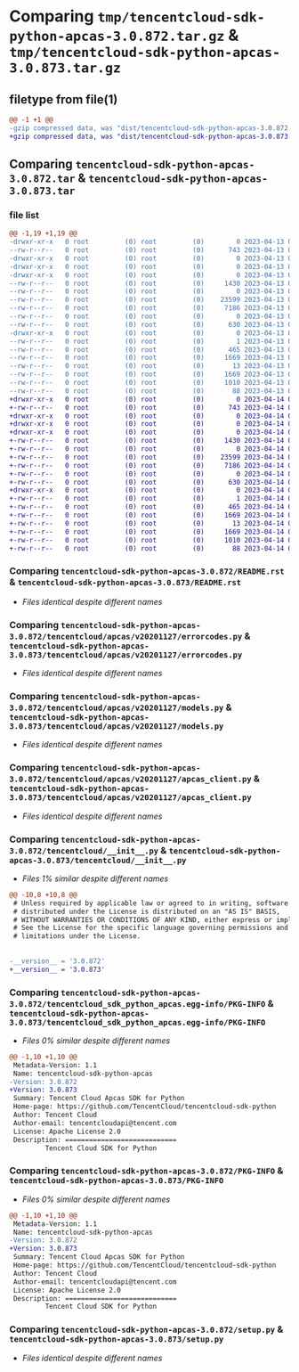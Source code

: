 # Comparing `tmp/tencentcloud-sdk-python-apcas-3.0.872.tar.gz` & `tmp/tencentcloud-sdk-python-apcas-3.0.873.tar.gz`

## filetype from file(1)

```diff
@@ -1 +1 @@
-gzip compressed data, was "dist/tencentcloud-sdk-python-apcas-3.0.872.tar", last modified: Thu Apr 13 00:17:24 2023, max compression
+gzip compressed data, was "dist/tencentcloud-sdk-python-apcas-3.0.873.tar", last modified: Fri Apr 14 00:15:15 2023, max compression
```

## Comparing `tencentcloud-sdk-python-apcas-3.0.872.tar` & `tencentcloud-sdk-python-apcas-3.0.873.tar`

### file list

```diff
@@ -1,19 +1,19 @@
-drwxr-xr-x   0 root         (0) root         (0)        0 2023-04-13 00:17:24.000000 tencentcloud-sdk-python-apcas-3.0.872/
--rw-r--r--   0 root         (0) root         (0)      743 2023-04-13 00:17:24.000000 tencentcloud-sdk-python-apcas-3.0.872/README.rst
-drwxr-xr-x   0 root         (0) root         (0)        0 2023-04-13 00:17:24.000000 tencentcloud-sdk-python-apcas-3.0.872/tencentcloud/
-drwxr-xr-x   0 root         (0) root         (0)        0 2023-04-13 00:17:24.000000 tencentcloud-sdk-python-apcas-3.0.872/tencentcloud/apcas/
-drwxr-xr-x   0 root         (0) root         (0)        0 2023-04-13 00:17:24.000000 tencentcloud-sdk-python-apcas-3.0.872/tencentcloud/apcas/v20201127/
--rw-r--r--   0 root         (0) root         (0)     1430 2023-04-13 00:17:24.000000 tencentcloud-sdk-python-apcas-3.0.872/tencentcloud/apcas/v20201127/errorcodes.py
--rw-r--r--   0 root         (0) root         (0)        0 2023-04-13 00:17:24.000000 tencentcloud-sdk-python-apcas-3.0.872/tencentcloud/apcas/v20201127/__init__.py
--rw-r--r--   0 root         (0) root         (0)    23599 2023-04-13 00:17:24.000000 tencentcloud-sdk-python-apcas-3.0.872/tencentcloud/apcas/v20201127/models.py
--rw-r--r--   0 root         (0) root         (0)     7186 2023-04-13 00:17:24.000000 tencentcloud-sdk-python-apcas-3.0.872/tencentcloud/apcas/v20201127/apcas_client.py
--rw-r--r--   0 root         (0) root         (0)        0 2023-04-13 00:17:24.000000 tencentcloud-sdk-python-apcas-3.0.872/tencentcloud/apcas/__init__.py
--rw-r--r--   0 root         (0) root         (0)      630 2023-04-13 00:17:24.000000 tencentcloud-sdk-python-apcas-3.0.872/tencentcloud/__init__.py
-drwxr-xr-x   0 root         (0) root         (0)        0 2023-04-13 00:17:24.000000 tencentcloud-sdk-python-apcas-3.0.872/tencentcloud_sdk_python_apcas.egg-info/
--rw-r--r--   0 root         (0) root         (0)        1 2023-04-13 00:17:24.000000 tencentcloud-sdk-python-apcas-3.0.872/tencentcloud_sdk_python_apcas.egg-info/dependency_links.txt
--rw-r--r--   0 root         (0) root         (0)      465 2023-04-13 00:17:24.000000 tencentcloud-sdk-python-apcas-3.0.872/tencentcloud_sdk_python_apcas.egg-info/SOURCES.txt
--rw-r--r--   0 root         (0) root         (0)     1669 2023-04-13 00:17:24.000000 tencentcloud-sdk-python-apcas-3.0.872/tencentcloud_sdk_python_apcas.egg-info/PKG-INFO
--rw-r--r--   0 root         (0) root         (0)       13 2023-04-13 00:17:24.000000 tencentcloud-sdk-python-apcas-3.0.872/tencentcloud_sdk_python_apcas.egg-info/top_level.txt
--rw-r--r--   0 root         (0) root         (0)     1669 2023-04-13 00:17:24.000000 tencentcloud-sdk-python-apcas-3.0.872/PKG-INFO
--rw-r--r--   0 root         (0) root         (0)     1010 2023-04-13 00:17:24.000000 tencentcloud-sdk-python-apcas-3.0.872/setup.py
--rw-r--r--   0 root         (0) root         (0)       88 2023-04-13 00:17:24.000000 tencentcloud-sdk-python-apcas-3.0.872/setup.cfg
+drwxr-xr-x   0 root         (0) root         (0)        0 2023-04-14 00:15:15.000000 tencentcloud-sdk-python-apcas-3.0.873/
+-rw-r--r--   0 root         (0) root         (0)      743 2023-04-14 00:15:15.000000 tencentcloud-sdk-python-apcas-3.0.873/README.rst
+drwxr-xr-x   0 root         (0) root         (0)        0 2023-04-14 00:15:15.000000 tencentcloud-sdk-python-apcas-3.0.873/tencentcloud/
+drwxr-xr-x   0 root         (0) root         (0)        0 2023-04-14 00:15:15.000000 tencentcloud-sdk-python-apcas-3.0.873/tencentcloud/apcas/
+drwxr-xr-x   0 root         (0) root         (0)        0 2023-04-14 00:15:15.000000 tencentcloud-sdk-python-apcas-3.0.873/tencentcloud/apcas/v20201127/
+-rw-r--r--   0 root         (0) root         (0)     1430 2023-04-14 00:15:15.000000 tencentcloud-sdk-python-apcas-3.0.873/tencentcloud/apcas/v20201127/errorcodes.py
+-rw-r--r--   0 root         (0) root         (0)        0 2023-04-14 00:15:15.000000 tencentcloud-sdk-python-apcas-3.0.873/tencentcloud/apcas/v20201127/__init__.py
+-rw-r--r--   0 root         (0) root         (0)    23599 2023-04-14 00:15:15.000000 tencentcloud-sdk-python-apcas-3.0.873/tencentcloud/apcas/v20201127/models.py
+-rw-r--r--   0 root         (0) root         (0)     7186 2023-04-14 00:15:15.000000 tencentcloud-sdk-python-apcas-3.0.873/tencentcloud/apcas/v20201127/apcas_client.py
+-rw-r--r--   0 root         (0) root         (0)        0 2023-04-14 00:15:15.000000 tencentcloud-sdk-python-apcas-3.0.873/tencentcloud/apcas/__init__.py
+-rw-r--r--   0 root         (0) root         (0)      630 2023-04-14 00:15:15.000000 tencentcloud-sdk-python-apcas-3.0.873/tencentcloud/__init__.py
+drwxr-xr-x   0 root         (0) root         (0)        0 2023-04-14 00:15:15.000000 tencentcloud-sdk-python-apcas-3.0.873/tencentcloud_sdk_python_apcas.egg-info/
+-rw-r--r--   0 root         (0) root         (0)        1 2023-04-14 00:15:15.000000 tencentcloud-sdk-python-apcas-3.0.873/tencentcloud_sdk_python_apcas.egg-info/dependency_links.txt
+-rw-r--r--   0 root         (0) root         (0)      465 2023-04-14 00:15:15.000000 tencentcloud-sdk-python-apcas-3.0.873/tencentcloud_sdk_python_apcas.egg-info/SOURCES.txt
+-rw-r--r--   0 root         (0) root         (0)     1669 2023-04-14 00:15:15.000000 tencentcloud-sdk-python-apcas-3.0.873/tencentcloud_sdk_python_apcas.egg-info/PKG-INFO
+-rw-r--r--   0 root         (0) root         (0)       13 2023-04-14 00:15:15.000000 tencentcloud-sdk-python-apcas-3.0.873/tencentcloud_sdk_python_apcas.egg-info/top_level.txt
+-rw-r--r--   0 root         (0) root         (0)     1669 2023-04-14 00:15:15.000000 tencentcloud-sdk-python-apcas-3.0.873/PKG-INFO
+-rw-r--r--   0 root         (0) root         (0)     1010 2023-04-14 00:15:15.000000 tencentcloud-sdk-python-apcas-3.0.873/setup.py
+-rw-r--r--   0 root         (0) root         (0)       88 2023-04-14 00:15:15.000000 tencentcloud-sdk-python-apcas-3.0.873/setup.cfg
```

### Comparing `tencentcloud-sdk-python-apcas-3.0.872/README.rst` & `tencentcloud-sdk-python-apcas-3.0.873/README.rst`

 * *Files identical despite different names*

### Comparing `tencentcloud-sdk-python-apcas-3.0.872/tencentcloud/apcas/v20201127/errorcodes.py` & `tencentcloud-sdk-python-apcas-3.0.873/tencentcloud/apcas/v20201127/errorcodes.py`

 * *Files identical despite different names*

### Comparing `tencentcloud-sdk-python-apcas-3.0.872/tencentcloud/apcas/v20201127/models.py` & `tencentcloud-sdk-python-apcas-3.0.873/tencentcloud/apcas/v20201127/models.py`

 * *Files identical despite different names*

### Comparing `tencentcloud-sdk-python-apcas-3.0.872/tencentcloud/apcas/v20201127/apcas_client.py` & `tencentcloud-sdk-python-apcas-3.0.873/tencentcloud/apcas/v20201127/apcas_client.py`

 * *Files identical despite different names*

### Comparing `tencentcloud-sdk-python-apcas-3.0.872/tencentcloud/__init__.py` & `tencentcloud-sdk-python-apcas-3.0.873/tencentcloud/__init__.py`

 * *Files 1% similar despite different names*

```diff
@@ -10,8 +10,8 @@
 # Unless required by applicable law or agreed to in writing, software
 # distributed under the License is distributed on an "AS IS" BASIS,
 # WITHOUT WARRANTIES OR CONDITIONS OF ANY KIND, either express or implied.
 # See the License for the specific language governing permissions and
 # limitations under the License.
 
 
-__version__ = '3.0.872'
+__version__ = '3.0.873'
```

### Comparing `tencentcloud-sdk-python-apcas-3.0.872/tencentcloud_sdk_python_apcas.egg-info/PKG-INFO` & `tencentcloud-sdk-python-apcas-3.0.873/tencentcloud_sdk_python_apcas.egg-info/PKG-INFO`

 * *Files 0% similar despite different names*

```diff
@@ -1,10 +1,10 @@
 Metadata-Version: 1.1
 Name: tencentcloud-sdk-python-apcas
-Version: 3.0.872
+Version: 3.0.873
 Summary: Tencent Cloud Apcas SDK for Python
 Home-page: https://github.com/TencentCloud/tencentcloud-sdk-python
 Author: Tencent Cloud
 Author-email: tencentcloudapi@tencent.com
 License: Apache License 2.0
 Description: ============================
         Tencent Cloud SDK for Python
```

### Comparing `tencentcloud-sdk-python-apcas-3.0.872/PKG-INFO` & `tencentcloud-sdk-python-apcas-3.0.873/PKG-INFO`

 * *Files 0% similar despite different names*

```diff
@@ -1,10 +1,10 @@
 Metadata-Version: 1.1
 Name: tencentcloud-sdk-python-apcas
-Version: 3.0.872
+Version: 3.0.873
 Summary: Tencent Cloud Apcas SDK for Python
 Home-page: https://github.com/TencentCloud/tencentcloud-sdk-python
 Author: Tencent Cloud
 Author-email: tencentcloudapi@tencent.com
 License: Apache License 2.0
 Description: ============================
         Tencent Cloud SDK for Python
```

### Comparing `tencentcloud-sdk-python-apcas-3.0.872/setup.py` & `tencentcloud-sdk-python-apcas-3.0.873/setup.py`

 * *Files identical despite different names*

